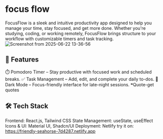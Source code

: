 # focus flow
FocusFlow is a sleek and intuitive productivity app designed to help you manage your time, stay focused, and get more done. Whether you're studying, coding, or working remotely, FocusFlow brings structure to your workflow with customizable timers and task tracking.
![Screenshot from 2025-06-22 13-36-56](https://github.com/user-attachments/assets/82997019-9bb2-4283-ae53-9a2bca432f32)

## 🚀 Features
⏱️ Pomodoro Timer – Stay productive with focused work and scheduled breaks.
✅ Task Management – Add, edit, and complete your daily to-dos.
🌙 Dark Mode – Focus-friendly interface for late-night sessions.
❝Quote-get quotes
## 🛠️ Tech Stack
Frontend: React.js, Tailwind CSS
State Management: useState, useEffect
Icons & UI: Material UI, Shadcn/UI 
Deployment:  Netlify 
try it on: https://friendly-seahorse-7d4287.netlify.app
